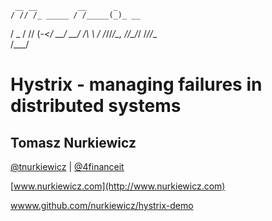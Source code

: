      __ __         __      _
    / // /_ _____ / /_____(_)_ __
   / _  / // (_-</ __/ __/ /\ \ /
  /_//_/\_, /___/\__/_/ /_//_\_\
       /___/

# Hystrix - managing failures in distributed systems

## Tomasz Nurkiewicz

[@tnurkiewicz](https://twitter.com/tnurkiewicz) | [@4financeit](https://twitter.com/4financeit)

[www.nurkiewicz.com](http://www.nurkiewicz.com)

[wwww.github.com/nurkiewicz/hystrix-demo](wwww.github.com/nurkiewicz/hystrix-demo)
